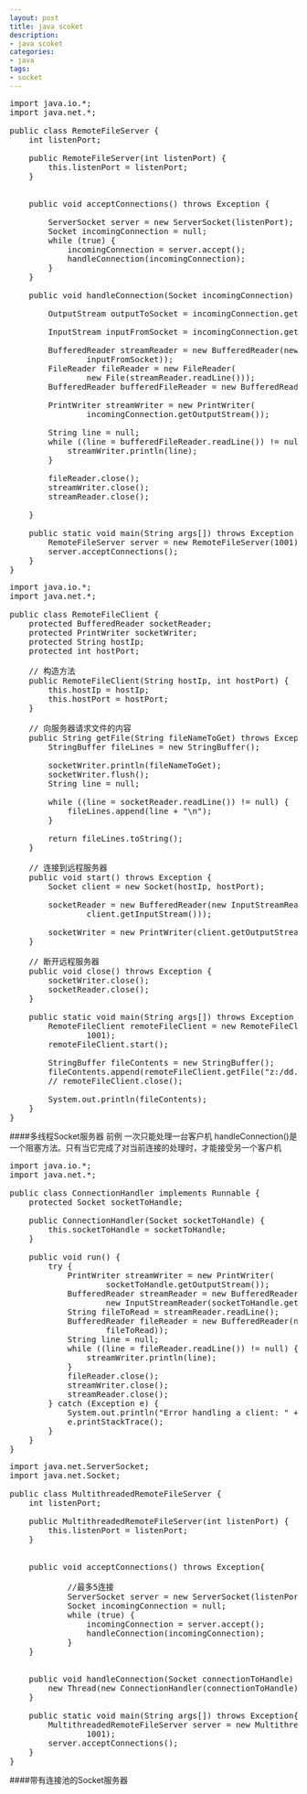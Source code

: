 ```yaml
---
layout: post
title: java scoket
description:
- java scoket
categories:
- java 
tags:
- socket
---
```

<pre class="prettyprint">
import java.io.*;
import java.net.*;

public class RemoteFileServer {
	int listenPort;

	public RemoteFileServer(int listenPort) {
		this.listenPort = listenPort;
	}


	public void acceptConnections() throws Exception {

		ServerSocket server = new ServerSocket(listenPort);
		Socket incomingConnection = null;
		while (true) {
			incomingConnection = server.accept();
			handleConnection(incomingConnection);
		}
	}
	
	public void handleConnection(Socket incomingConnection) throws Exception {

		OutputStream outputToSocket = incomingConnection.getOutputStream();
		
		InputStream inputFromSocket = incomingConnection.getInputStream();
		
		BufferedReader streamReader = new BufferedReader(new InputStreamReader(
				inputFromSocket));
		FileReader fileReader = new FileReader(
				new File(streamReader.readLine()));
		BufferedReader bufferedFileReader = new BufferedReader(fileReader);
		
		PrintWriter streamWriter = new PrintWriter(
				incomingConnection.getOutputStream());
		
		String line = null;
		while ((line = bufferedFileReader.readLine()) != null) {
			streamWriter.println(line);
		}
		
		fileReader.close();
		streamWriter.close();
		streamReader.close();

	}

	public static void main(String args[]) throws Exception {
		RemoteFileServer server = new RemoteFileServer(1001);
		server.acceptConnections();
	}
}
</pre>

<pre class="prettyprint">
import java.io.*;
import java.net.*;

public class RemoteFileClient {
	protected BufferedReader socketReader;
	protected PrintWriter socketWriter;
	protected String hostIp;
	protected int hostPort;

	// 构造方法
	public RemoteFileClient(String hostIp, int hostPort) {
		this.hostIp = hostIp;
		this.hostPort = hostPort;
	}

	// 向服务器请求文件的内容
	public String getFile(String fileNameToGet) throws Exception {
		StringBuffer fileLines = new StringBuffer();

		socketWriter.println(fileNameToGet);
		socketWriter.flush();
		String line = null;
		
		while ((line = socketReader.readLine()) != null) {
			fileLines.append(line + "\n");
		}

		return fileLines.toString();
	}

	// 连接到远程服务器
	public void start() throws Exception {
		Socket client = new Socket(hostIp, hostPort);
		
		socketReader = new BufferedReader(new InputStreamReader(
				client.getInputStream()));
		
		socketWriter = new PrintWriter(client.getOutputStream());
	}

	// 断开远程服务器
	public void close() throws Exception {
		socketWriter.close();
		socketReader.close();
	}

	public static void main(String args[]) throws Exception {
		RemoteFileClient remoteFileClient = new RemoteFileClient("127.0.0.1",
				1001);
		remoteFileClient.start();

		StringBuffer fileContents = new StringBuffer();
		fileContents.append(remoteFileClient.getFile("z:/dd.txt"));
		// remoteFileClient.close();

		System.out.println(fileContents);
	}
}
</pre>

####多线程Socket服务器
前例  一次只能处理一台客户机
handleConnection()是一个阻塞方法。只有当它完成了对当前连接的处理时，才能接受另一个客户机


<pre class="prettyprint">
import java.io.*;
import java.net.*;

public class ConnectionHandler implements Runnable {
	protected Socket socketToHandle;

	public ConnectionHandler(Socket socketToHandle) {
		this.socketToHandle = socketToHandle;
	}

	public void run() {
		try {
			PrintWriter streamWriter = new PrintWriter(
					socketToHandle.getOutputStream());
			BufferedReader streamReader = new BufferedReader(
					new InputStreamReader(socketToHandle.getInputStream()));
			String fileToRead = streamReader.readLine();
			BufferedReader fileReader = new BufferedReader(new FileReader(
					fileToRead));
			String line = null;
			while ((line = fileReader.readLine()) != null) {
				streamWriter.println(line);
			}
			fileReader.close();
			streamWriter.close();
			streamReader.close();
		} catch (Exception e) {
			System.out.println("Error handling a client: " + e);
			e.printStackTrace();
		}
	}
}
</pre>

<pre class="prettyprint">
import java.net.ServerSocket;
import java.net.Socket;

public class MultithreadedRemoteFileServer {
	int listenPort;

	public MultithreadedRemoteFileServer(int listenPort) {
		this.listenPort = listenPort;
	}


	public void acceptConnections() throws Exception{
		
			//最多5连接
			ServerSocket server = new ServerSocket(listenPort, 5);
			Socket incomingConnection = null;
			while (true) {
				incomingConnection = server.accept();
				handleConnection(incomingConnection);
			}
	}


	public void handleConnection(Socket connectionToHandle) {
		new Thread(new ConnectionHandler(connectionToHandle)).start();
	}

	public static void main(String args[]) throws Exception{
		MultithreadedRemoteFileServer server = new MultithreadedRemoteFileServer(
				1001);
		server.acceptConnections();
	}
}
</pre>

####带有连接池的Socket服务器

